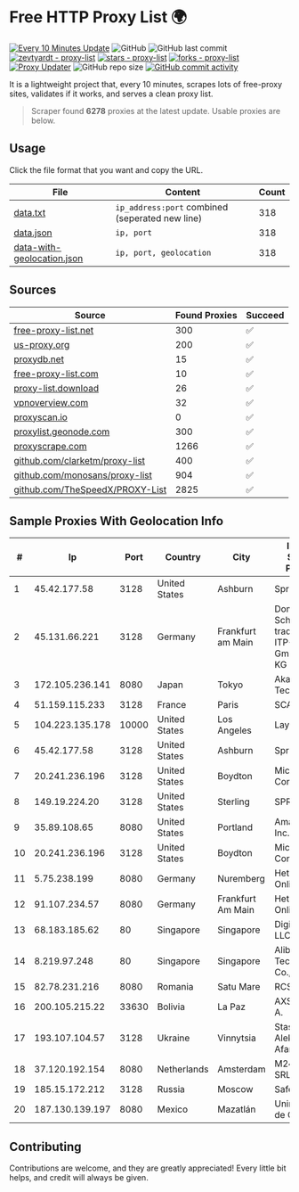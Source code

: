 
# Free HTTP Proxy List 🌍

[![Every 10 Minutes Update](https://github.com/mertguvencli/http-proxy-list/actions/workflows/main.yml/badge.svg?branch=main)](https://github.com/mertguvencli/http-proxy-list/actions/workflows/main.yml)
![GitHub](https://img.shields.io/github/license/mertguvencli/http-proxy-list)
![GitHub last commit](https://img.shields.io/github/last-commit/mertguvencli/http-proxy-list)
[![zevtyardt - proxy-list](https://img.shields.io/static/v1?label=zevtyardt&message=proxy-list&color=blue&logo=github)](https://github.com/zevtyardt/proxy-list "Go to GitHub repo")
[![stars - proxy-list](https://img.shields.io/github/stars/zevtyardt/proxy-list?style=social)](https://github.com/zevtyardt/proxy-list)
[![forks - proxy-list](https://img.shields.io/github/forks/zevtyardt/proxy-list?style=social)](https://github.com/zevtyardt/proxy-list)
[![Proxy Updater](https://github.com/zevtyardt/proxy-list/workflows/Proxy%20Updater/badge.svg)](https://github.com/zevtyardt/proxy-list/actions?query=workflow:"Proxy+Updater")
![GitHub repo size](https://img.shields.io/github/repo-size/zevtyardt/proxy-list)
[![GitHub commit activity](https://img.shields.io/github/commit-activity/m/zevtyardt/proxy-list?logo=commits)](https://github.com/zevtyardt/proxy-list/commits/main)

It is a lightweight project that, every 10 minutes, scrapes lots of free-proxy sites, validates if it works, and serves a clean proxy list.

> Scraper found **6278** proxies at the latest update. Usable proxies are below.

## Usage

Click the file format that you want and copy the URL.

|File|Content|Count|
|----|-------|-----|
|[data.txt](https://raw.githubusercontent.com/mertguvencli/http-proxy-list/main/proxy-list/data.txt)|`ip_address:port` combined (seperated new line)|318|
|[data.json](https://raw.githubusercontent.com/mertguvencli/http-proxy-list/main/proxy-list/data.json)|`ip, port`|318|
|[data-with-geolocation.json](https://raw.githubusercontent.com/mertguvencli/http-proxy-list/main/proxy-list/data-with-geolocation.json)|`ip, port, geolocation`|318|

## Sources

|Source|Found Proxies|Succeed|
|------|-------------|-------|
|[free-proxy-list.net](https://free-proxy-list.net)|300|✅|
|[us-proxy.org](https://www.us-proxy.org)|200|✅|
|[proxydb.net](http://proxydb.net)|15|✅|
|[free-proxy-list.com](https://free-proxy-list.com/?page=&port=&type%5B%5D=http&type%5B%5D=https&up_time=0&search=Search)|10|✅|
|[proxy-list.download](https://www.proxy-list.download/HTTP)|26|✅|
|[vpnoverview.com](https://vpnoverview.com/privacy/anonymous-browsing/free-proxy-servers)|32|✅|
|[proxyscan.io](https://www.proxyscan.io)|0|✅|
|[proxylist.geonode.com](https://proxylist.geonode.com/api/proxy-list?limit=300&page=1&sort_by=lastChecked&sort_type=desc&protocols=http,https)|300|✅|
|[proxyscrape.com](https://api.proxyscrape.com/v2/?request=displayproxies&protocol=http&timeout=10000&country=all&ssl=all&anonymity=all)|1266|✅|
|[github.com/clarketm/proxy-list](https://raw.githubusercontent.com/clarketm/proxy-list/master/proxy-list-raw.txt)|400|✅|
|[github.com/monosans/proxy-list](https://raw.githubusercontent.com/monosans/proxy-list/main/proxies/http.txt)|904|✅|
|[github.com/TheSpeedX/PROXY-List](https://raw.githubusercontent.com/TheSpeedX/PROXY-List/master/http.txt)|2825|✅|


## Sample Proxies With Geolocation Info

|#|Ip|Port|Country|City|Internet Service Provider|
|-|--|----|-------|----|-------------------------|
|1|45.42.177.58|3128|United States|Ashburn|Sprint|
|2|45.131.66.221|3128|Germany|Frankfurt am Main|Dominic Scholz trading as ITP-Solutions GmbH & Co. KG|
|3|172.105.236.141|8080|Japan|Tokyo|Akamai Technologies|
|4|51.159.115.233|3128|France|Paris|SCALEWAY|
|5|104.223.135.178|10000|United States|Los Angeles|LayerHost|
|6|45.42.177.58|3128|United States|Ashburn|Sprint|
|7|20.241.236.196|3128|United States|Boydton|Microsoft Corporation|
|8|149.19.224.20|3128|United States|Sterling|SPRINT|
|9|35.89.108.65|8080|United States|Portland|Amazon.com, Inc.|
|10|20.241.236.196|3128|United States|Boydton|Microsoft Corporation|
|11|5.75.238.199|8080|Germany|Nuremberg|Hetzner Online GmbH|
|12|91.107.234.57|8080|Germany|Frankfurt Am Main|Hetzner Online AG|
|13|68.183.185.62|80|Singapore|Singapore|DigitalOcean, LLC|
|14|8.219.97.248|80|Singapore|Singapore|Alibaba (US) Technology Co., Ltd.|
|15|82.78.231.216|8080|Romania|Satu Mare|RCS & RDS|
|16|200.105.215.22|33630|Bolivia|La Paz|AXS Bolivia S. A.|
|17|193.107.104.57|3128|Ukraine|Vinnytsia|Stasishen Aleksandr Afanasiyovich|
|18|37.120.192.154|8080|Netherlands|Amsterdam|M247 Europe SRL|
|19|185.15.172.212|3128|Russia|Moscow|SafeData LLC|
|20|187.130.139.197|8080|Mexico|Mazatlán|Uninet S.A. de C.V.|



## Contributing

Contributions are welcome, and they are greatly appreciated! Every
little bit helps, and credit will always be given.

